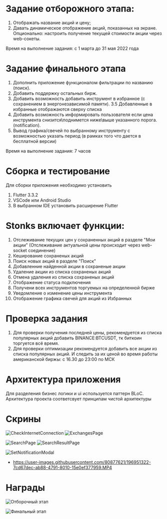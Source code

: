 # Задание отборожного этапа:

1. Отображать название акций и цену;
2. Давать динамическое отображение акций, показанных на экране. Опционально: настроить получение текущей стоимости акции через web-сокеты.

Время на выполнение задания: c 1 марта до 31 мая 2022 года

# Задание финального этапа

1. Дополнить приложение функционалом фильтрации по названию (поиск).
2. Добавить поддержку остальных бирж.
3. Добавить возможность добавить инструмент в избранное (с сохранением в энергонезависимой памяти).
   3.5 Добавленные в избранные отображаются сверху списка
4. Добавить возможность информировать пользователя если цена инструмента снизится\поднимется ниже\выше указанного порога. (notification).
5. Вывод графика/свечей по выбранному инструменту с возможностью указать период (в рамках того что дается в бесплатной версии)

Время на выполнение задания: 7 часов

# Сборка и тестирование

Для сборки приложения необходимо установить

1. Flutter 3.3.2
2. VSCode или Android Studio
3. В выбранном IDE установить расширение Flutter

# Stonks включает функции:

1. Отслеживание текущих цен у сохраненных акций в разделе "Мои акции" (Отслеживание актуальной цены происходит через web-socket соединение)
2. Кеширование сохраненых акций
3. Поиск новых акций в разделе "Поиск"
4. Добавленние найденной акции в сохраненые акции
5. Удаление акции из списка сохраненых акций
6. Отмена удаления из списка сохраненых акций
7. Отображение статуса подключения
8. Получени всех инструментов торгуемых на определенной бирже
9. Уведомление о изменение цены инструмента
10. Отображение графика свечей для акций из Избранных

# Проверка задания

1. Для проверки получения последней цены, рекомендуется из списка популярных акций добавить BINANCE:BTCUSDT,
   тк биткоин торгуется всё время.
2. Для проверки оптимизации рекомендуется добавить все акции из списка популярных акций.
   И следить за их ценой во время работы американской биржы: с 16.30 до 23:00 по МСК
   
# Архитектура приложения

Для разделения бизнес логики и ui используется паттерн BLoC.
Архитектура проекта соответсвует принципам чистой архитектуры

# Скрины

![CheckInternetConnection](https://user-images.githubusercontent.com/80877621/196949154-83df4da9-f0ee-4b7d-ae34-5c6ecae4fece.png)
![ExchangesPage](https://user-images.githubusercontent.com/80877621/196949159-73fc2905-ddcb-4aee-b772-af64cc520a27.png)

![SearchPage](https://user-images.githubusercontent.com/80877621/196949166-6379894e-5415-47e8-99ad-b352fb73bf0c.png)
![SearchResultPage](https://user-images.githubusercontent.com/80877621/196949168-7096d777-e1bd-4445-bac3-e39c679d9283.png)

![SetNotificationModal](https://user-images.githubusercontent.com/80877621/196949170-fa8232b9-718c-41e2-a8f4-7984a218ab3c.png)
- https://user-images.githubusercontent.com/80877621/196951322-7cd67dec-ab88-4791-8010-15e0ef377959.MP4

# Награды

![Отборочный этап](https://user-images.githubusercontent.com/80877621/196950892-cd64e130-53e8-4d00-8545-836a32d7f0f1.png)

![Финальный этап](https://user-images.githubusercontent.com/80877621/196950914-40daaf21-820f-42dc-a6a8-7865441d31af.png)

